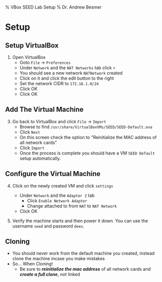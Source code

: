 % VBox SEED Lab Setup
% Dr. Andrew Besmer

# Setup

## Setup VirtualBox

1) Open VirtualBox
	* Goto `File` -> `Preferences`
	* Under `Network` and the `NAT Networks` tab click `+`
	* You should see a new network `NATNetwork` created
	* Click on it and click the edit button to the right
	* Set the network CIDR to `172.16.1.0/24`
	* Click OK
	* Click OK

## Add The Virtual Machine
3) Go back to VirtualBox and click `File` -> `Import`
	* Browse to find `/usr/share/VirtualBoxVMs/SEED/SEED-Default.ova`
	* Click `Next`
	* On this screen check the option to "Reinitialize the MAC address of all network cards"
	* Click `Import`
	* Once the process is complete you should have a VM `SEED Default` setup automatically.


## Configure the Virtual Machine
4) Click on the newly created VM and click `settings`
	* Under `Network` and the `Adapter 2` tab
		* Click `Enable Network Adapter`
		* Change attached to from `NAT` to `NAT Network`
	* Click OK

5) Verify the machine starts and then power it down.  You can use the username `seed` and password `dees`.

## Cloning

* You should never work from the default machine you created, instead clone the machine incase you make mistakes
* So... When Cloning!
	* Be sure to ***reinitialize the mac address*** of all network cards and ***create a full clone***, not linked


